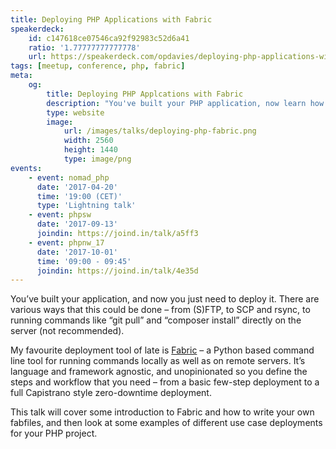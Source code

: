 ```yaml
---
title: Deploying PHP Applications with Fabric
speakerdeck:
    id: c147618ce07546ca92f92983c52d6a41
    ratio: '1.77777777777778'
    url: https://speakerdeck.com/opdavies/deploying-php-applications-with-fabric
tags: [meetup, conference, php, fabric]
meta:
    og:
        title: Deploying PHP Applcations with Fabric
        description: "You've built your PHP application, now learn how to deploy it with Fabric."
        type: website
        image:
            url: /images/talks/deploying-php-fabric.png
            width: 2560
            height: 1440
            type: image/png
events:
    - event: nomad_php
      date: '2017-04-20'
      time: '19:00 (CET)'
      type: 'Lightning talk'
    - event: phpsw
      date: '2017-09-13'
      joindin: https://joind.in/talk/a5ff3
    - event: phpnw_17
      date: '2017-10-01'
      time: '09:00 - 09:45'
      joindin: https://joind.in/talk/4e35d
---
```

You’ve built your application, and now you just need to deploy it. There are various ways that this could be done – from (S)FTP, to SCP and rsync, to running commands like “git pull” and “composer install” directly on the server (not recommended).

My favourite deployment tool of late is [Fabric][1] – a Python based command line tool for running commands locally as well as on remote servers. It’s language and framework agnostic, and unopinionated so you define the steps and workflow that you need – from a basic few-step deployment to a full Capistrano style zero-downtime deployment.

This talk will cover some introduction to Fabric and how to write your own fabfiles, and then look at some examples of different use case deployments for your PHP project.

[1]: http://www.fabfile.org
